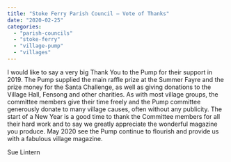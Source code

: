 ```yaml
---
title: "Stoke Ferry Parish Council – Vote of Thanks"
date: "2020-02-25"
categories: 
  - "parish-councils"
  - "stoke-ferry"
  - "village-pump"
  - "villages"
---
```


I would like to say a very big Thank You to the Pump for their support in 2019. The Pump supplied the main raffle prize at the Summer Fayre and the prize money for the Santa Challenge, as well as giving donations to the Village Hall, Fensong and other charities. As with most village groups, the committee members give their time freely and the Pump committee generously donate to many village causes, often without any publicity. The start of a New Year is a good time to thank the Committee members for all their hard work and to say we greatly appreciate the wonderful magazine you produce. May 2020 see the Pump continue to flourish and provide us with a fabulous village magazine.

Sue Lintern
